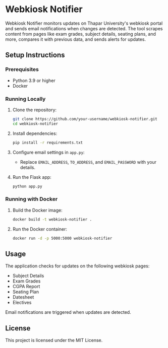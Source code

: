 
# Webkiosk Notifier

Webkiosk Notifier monitors updates on Thapar University's webkiosk portal and sends email notifications when changes are detected. The tool scrapes content from pages like exam grades, subject details, seating plans, and more, compares it with previous data, and sends alerts for updates.

## Setup Instructions

### Prerequisites

- Python 3.9 or higher
- Docker

### Running Locally

1. Clone the repository:
   ```bash
   git clone https://github.com/your-username/webkiosk-notifier.git
   cd webkiosk-notifier
   ```

2. Install dependencies:
   ```bash
   pip install -r requirements.txt
   ```

3. Configure email settings in `app.py`:
   - Replace `EMAIL_ADDRESS`, `TO_ADDRESS`, and `EMAIL_PASSWORD` with your details.

4. Run the Flask app:
   ```bash
   python app.py
   ```

### Running with Docker

1. Build the Docker image:
   ```bash
   docker build -t webkiosk-notifier .
   ```

2. Run the Docker container:
   ```bash
   docker run -d -p 5000:5000 webkiosk-notifier
   ```

## Usage

The application checks for updates on the following webkiosk pages:
- Subject Details
- Exam Grades
- CGPA Report
- Seating Plan
- Datesheet
- Electives

Email notifications are triggered when updates are detected.

## License

This project is licensed under the MIT License.
